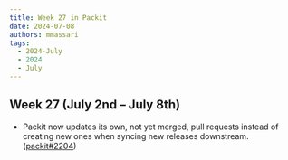 ```yaml
---
title: Week 27 in Packit
date: 2024-07-08
authors: mmassari
tags:
  - 2024-July
  - 2024
  - July
---
```


## Week 27 (July 2nd – July 8th)

- Packit now updates its own, not yet merged, pull requests instead of creating new ones when syncing new releases downstream. ([packit#2204](https://github.com/packit/packit/pull/2204))
